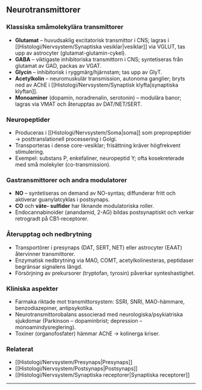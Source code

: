 ## Neurotransmittorer

### Klassiska småmolekylära transmittorer
- **Glutamat** – huvudsaklig excitatorisk transmittor i CNS; lagras i [[Histologi/Nervsystem/Synaptiska vesiklar|vesiklar]] via VGLUT, tas upp av astrocyter (glutamat-glutamin-cykel).  
- **GABA** – viktigaste inhibitoriska transmittorn i CNS; syntetiseras från glutamat av GAD, packas av VGAT.  
- **Glycin** – inhibitorisk i ryggmärg/hjärnstam; tas upp av GlyT.  
- **Acetylkolin** – neuromuskulär transmission, autonoma ganglier; bryts ned av AChE i [[Histologi/Nervsystem/Synaptisk klyfta|synaptiska klyftan]].  
- **Monoaminer** (dopamin, noradrenalin, serotonin) – modulära banor; lagras via VMAT och återupptas av DAT/NET/SERT.

### Neuropeptider
- Produceras i [[Histologi/Nervsystem/Soma|soma]] som prepropeptider → posttranslationell processering i Golgi.  
- Transporteras i dense core-vesiklar; frisättning kräver högfrekvent stimulering.  
- Exempel: substans P, enkefaliner, neuropeptid Y; ofta kosekreterade med små molekyler (co-transmission).

### Gastransmittorer och andra modulatorer
- **NO** – syntetiseras on demand av NO-syntas; diffunderar fritt och aktiverar guanylatcyklas i postsynaps.  
- **CO** och **väte- sulfider** har liknande modulatoriska roller.  
- Endocannabinoider (anandamid, 2-AG) bildas postsynaptiskt och verkar retrogradt på CB1-receptorer.

### Återupptag och nedbrytning
- Transportörer i presynaps (DAT, SERT, NET) eller astrocyter (EAAT) återvinner transmittorer.  
- Enzymatisk nedbrytning via MAO, COMT, acetylkolinesteras, peptidaser begränsar signalens längd.  
- Försörjning av prekursorer (tryptofan, tyrosin) påverkar synteshastighet.

### Kliniska aspekter
- Farmaka riktade mot transmittorsystem: SSRI, SNRI, MAO-hämmare, benzodiazepiner, antipsykotika.  
- Neurotransmittorobalans associerad med neurologiska/psykiatriska sjukdomar (Parkinson – dopaminbrist; depression – monoamindysreglering).  
- Toxiner (organofosfater) hämmar AChE → kolinerga kriser.

### Relaterat
- [[Histologi/Nervsystem/Presynaps|Presynaps]]  
- [[Histologi/Nervsystem/Postsynaps|Postsynaps]]  
- [[Histologi/Nervsystem/Synaptiska receptorer|Synaptiska receptorer]]  

---
